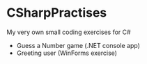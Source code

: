# CSharpPractises
My very own small coding exercises for C#
* Guess a Number game (.NET console app)
* Greeting user (WinForms exercise)
